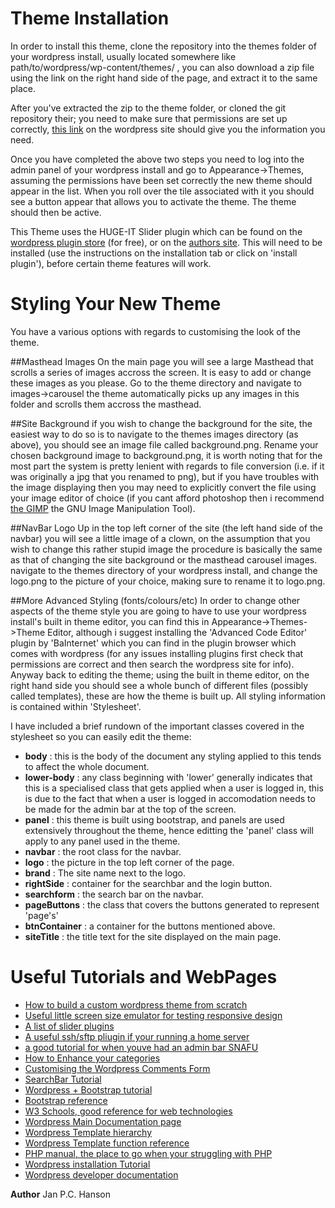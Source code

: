 Theme Installation
==================
In order to install this theme, clone the repository into the themes folder of your wordpress install, usually located
somewhere like path/to/wordpress/wp-content/themes/ , you can also download a zip file using the link on the right
hand side of the page, and extract it to the same place.

After you've extracted the zip to the theme folder, or cloned the git repository their; you need to make sure that
permissions are set up correctly, [this link](https://codex.wordpress.org/Changing_File_Permissions) on the wordpress
site should give you the information you need.

Once you have completed the above two steps you need to log into the admin panel of your wordpress install and go to 
Appearance->Themes, assuming the permissions have been set correctly the new theme should appear in the list. When you
roll over the tile associated with it you should see a button appear that allows you to activate the theme. The theme 
should then be active.

This Theme uses the HUGE-IT Slider plugin which can be found on the [wordpress plugin store](https://wordpress.org/plugins/slider-image/) (for free), 
or on the [authors site](http://huge-it.com/slider). This will need to be installed  (use the instructions on the 
installation tab or click on 'install plugin'), before certain theme features will work.

Styling Your New Theme
======================
You have a various options with regards to customising the look of the theme.

##Masthead Images
On the main page you will see a large Masthead that scrolls a series of images accross the screen. It is easy to add or
change these images as you please. Go to the theme directory and navigate to images->carousel the theme automatically
picks up any images in this folder and scrolls them accross the masthead. 

##Site Background
if you wish to change the background for the site, the easiest way to do so is to navigate to the themes images directory
(as above), you should see an image file called background.png. Rename your chosen background image to background.png, it
is worth noting that for the most part the system is pretty lenient with regards to file conversion (i.e. if it was originally
a jpg that you renamed to png), but if you have troubles with the image displaying then you may need to explicitly convert the
file using your image editor of choice (if you cant afford photoshop then i recommend [the GIMP](http://www.gimp.org/) the GNU Image Manipulation 
Tool).

##NavBar Logo
Up in the top left corner of the site (the left hand side of the navbar) you will see a little image of a clown, on the assumption that you 
wish to change this rather stupid image the procedure is basically the same as that of changing the site background or the masthead carousel
images. navigate to the themes directory of your wordpress install, and change the logo.png to the picture of your choice, making
sure to rename it to logo.png.

##More Advanced Styling (fonts/colours/etc)
In order to change other aspects of the theme style you are going to have to use your wordpress install's built in theme editor, you can find this
in Appearance->Themes->Theme Editor, although i suggest installing the 'Advanced Code Editor' plugin by 'BaInternet' which you can find in the 
plugin browser which comes with wordpress (for any issues installing plugins first check that permissions are correct and then search the wordpress
site for info). Anyway back to editing the theme; using the built in theme editor, on the right hand side you should see a whole bunch of different
files (possibly called templates), these are how the theme is built up. All styling information is contained within 'Stylesheet'.

I have included a brief rundown of the important classes covered in the stylesheet so you can easily edit the theme:
- **body** : this is the body of the document any styling applied to this tends to affect the whole document.
- **lower-body** : any class beginning with 'lower' generally indicates that this is a specialised class that gets applied when a user is logged
in, this is due to the fact that when a user is logged in accomodation needs to be made for the admin bar at the top of the screen.
- **panel** : this theme is built using bootstrap, and panels are used extensively throughout the theme, hence editting the 'panel' class
will apply to any panel used in the theme.
- **navbar** : the root class for the navbar.
- **logo** : the picture in the top left corner of the page.
- **brand** : The site name next to the logo.
- **rightSide** : container for the searchbar and the login button.
- **searchform** : the search bar on the navbar.
- **pageButtons** : the class that covers the buttons generated to represent 'page's'
- **btnContainer** : a container for the buttons mentioned above.
- **siteTitle** : the title text for the site displayed on the main page.

Useful Tutorials and WebPages
=============================
- [How to build a custom wordpress theme from scratch](http://blog.spoongraphics.co.uk/tutorials/how-to-build-a-custom-wordpress-theme-from-scratch)
- [Useful little screen size emulator for testing responsive design](http://quirktools.com/screenfly/)
- [A list of slider plugins](http://premium.wpmudev.org/blog/7-best-free-wordpress-slider-plugins/)
- [A useful ssh/sftp pliugin if your running a home server](https://wordpress.org/plugins/ssh-sftp-updater-support/)
- [a good tutorial for when youve had an admin bar SNAFU](https://www.webmechanix.com/wordpress-admin-bar-not-showing-up-fix)
- [How to Enhance your categories](https://perishablepress.com/category-functions-wordpress/)
- [Customising the Wordpress Comments Form](http://www.inkthemes.com/how-to-easily-customize-wordpress-comment-form/)
- [SearchBar Tutorial](http://dbaines.com/blog/archive/wordpress-custom-post-type-multiple-search/#)
- [Wordpress + Bootstrap tutorial](http://blog.teamtreehouse.com/responsive-wordpress-bootstrap-theme-tutorial)
- [Bootstrap reference](http://getbootstrap.com/components/)
- [W3 Schools, good reference for web technologies](http://www.w3schools.com/)
- [Wordpress Main Documentation page](https://codex.wordpress.org/)
- [Wordpress Template hierarchy](http://wphierarchy.com/)
- [Wordpress Template function reference](https://codex.wordpress.org/Template_Tags)
- [PHP manual, the place to go when your struggling with PHP](http://php.net/manual/en/index.php)
- [Wordpress installation Tutorial](https://codex.wordpress.org/Installing_WordPress)
- [Wordpress developer documentation](https://codex.wordpress.org/Developer_Documentation)

**Author** Jan P.C. Hanson
